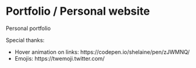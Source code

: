 # Portfolio / Personal website

Personal portfolio

Special thanks:
<ul>
  <li>Hover animation on links: https://codepen.io/shelaine/pen/zJWMNQ/</li>
  <li>Emojis: https://twemoji.twitter.com/</li>
 </ul>
